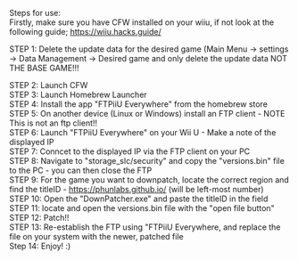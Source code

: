 Steps for use:  
Firstly, make sure you have CFW installed on your wiiu, if not look at the following guide; https://wiiu.hacks.guide/  

STEP 1: Delete the update data for the desired game (Main Menu -> settings -> Data Management -> Desired game and only delete the update data NOT THE BASE GAME!!!

STEP 2: Launch CFW  
STEP 3: Launch Homebrew Launcher  
STEP 4: Install the app "FTPiiU Everywhere" from the homebrew store  
STEP 5: On another device (Linux or Windows) install an FTP client - NOTE This is not an ftp client!!  
STEP 6: Launch "FTPiiU Everywhere" on your Wii U - Make a note of the displayed IP  
STEP 7: Conncet to the displayed IP via the FTP client on your PC  
STEP 8: Navigate to "storage_slc/security" and copy the "versions.bin" file to the PC - you can then close the FTP  
STEP 9: For the game you want to downpatch, locate the correct region and find the titleID - https://phunlabs.github.io/ (will be left-most number)  
STEP 10: Open the "DownPatcher.exe" and paste the titleID in the field  
STEP 11: locate and open the versions.bin file with the "open file button"  
STEP 12: Patch!!  
STEP 13: Re-establish the FTP using "FTPiiU Everywhere, and replace the file on your system with the newer, patched file  
Step 14: Enjoy! :)
